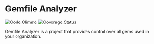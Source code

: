 # Gemfile Analyzer

[![Code Climate](https://codeclimate.com/github/hugohenley/gem-blocker/badges/gpa.svg)](https://codeclimate.com/github/hugohenley/gem-blocker)
[![Coverage Status](https://coveralls.io/repos/hugohenley/gem-blocker/badge.svg?branch=master&service=github)](https://coveralls.io/github/hugohenley/gem-blocker?branch=master)

Gemfile Analyzer is a project that provides control over all gems used in your organization.
